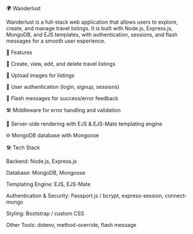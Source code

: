🌍 Wanderlust

Wanderlust is a full-stack web application that allows users to explore, create, and manage travel listings. It is built with Node.js, Express.js, MongoDB, and EJS templates, with authentication, sessions, and flash messages for a smooth user experience.

🚀 Features

🏨 Create, view, edit, and delete travel listings

📸 Upload images for listings

🔐 User authentication (login, signup, sessions)

💬 Flash messages for success/error feedback

🛠 Middleware for error handling and validation

🎨 Server-side rendering with EJS & EJS-Mate templating engine

🌐 MongoDB database with Mongoose

🛠️ Tech Stack

Backend: Node.js, Express.js

Database: MongoDB, Mongoose

Templating Engine: EJS, EJS-Mate

Authentication & Security: Passport.js / bcrypt, express-session, connect-mongo

Styling: Bootstrap / custom CSS

Other Tools: dotenv, method-override, flash message
